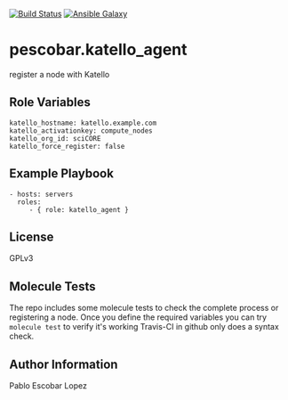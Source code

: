 [![Build Status](https://travis-ci.org/pescobar/ansible-role-katello-agent.svg?branch=master)](https://travis-ci.org/pescobar/ansible-role-katello-agent)
[![Ansible Galaxy](https://img.shields.io/badge/galaxy-pescobar.katello_agent-blue.svg)](https://galaxy.ansible.com/pescobar/katello_agent)

pescobar.katello_agent
=========

register a node with Katello

Role Variables
--------------

```
katello_hostname: katello.example.com
katello_activationkey: compute_nodes
katello_org_id: sciCORE
katello_force_register: false
```

Example Playbook
----------------

    - hosts: servers
      roles:
         - { role: katello_agent }

License
-------

GPLv3


Molecule Tests
-------
The repo includes some molecule tests to check the complete process or registering a node.
Once you define the required variables you can try `molecule test` to verify it's working
Travis-CI in github only does a syntax check.


Author Information
------------------

Pablo Escobar Lopez
